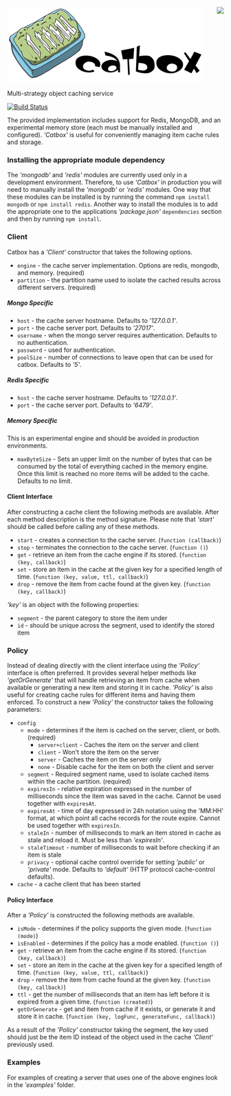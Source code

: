 <a href="https://github.com/spumko"><img src="https://raw.github.com/spumko/spumko/master/images/from.png" align="right" /></a>
![catbox Logo](/images/catbox.png)

Multi-strategy object caching service

[![Build Status](https://secure.travis-ci.org/spumko/catbox.png)](http://travis-ci.org/spumko/catbox)


The provided implementation includes support for Redis, MongoDB, and an experimental memory store (each must be manually installed and configured).  _'Catbox'_ is useful for conveniently managing item cache rules and storage.

### Installing the appropriate module dependency

The _'mongodb'_ and _'redis'_ modules are currently used only in a development environment.  Therefore, to use _'Catbox'_ in production you will need to manually install the _'mongodb'_ or _'redis'_ modules.  One way that these modules can be installed is by running the command `npm install mongodb` or `npm install redis`.  Another way to install the modules is to add the appropriate one to the applications _'package.json'_ `dependencies` section and then by running `npm install`.


### Client

Catbox has a _'Client'_ constructor that takes the following options.

* `engine` - the cache server implementation. Options are redis, mongodb, and memory. (required)
* `partition` - the partition name used to isolate the cached results across different servers. (required)

##### Mongo Specific
* `host` - the cache server hostname. Defaults to _'127.0.0.1'_.
* `port` - the cache server port. Defaults to _'27017'_.
* `username` - when the mongo server requires authentication. Defaults to no authentication.
* `password` - used for authentication.
* `poolSize` - number of connections to leave open that can be used for catbox. Defaults to _'5'_.


##### Redis Specific
* `host` - the cache server hostname. Defaults to _'127.0.0.1'_.
* `port` - the cache server port. Defaults to _'6479'_.


##### Memory Specific
This is an experimental engine and should be avoided in production environments.
* `maxByteSize` - Sets an upper limit on the number of bytes that can be consumed by the total of everything cached in the memory engine. Once this limit is reached no more items will be added to the cache. Defaults to no limit.


#### Client Interface

After constructing a cache client the following methods are available.  After each method description is the method signature.  Please note that _'start'_ should be called before calling any of these methods.

* `start` - creates a connection to the cache server.  (`function (callback)`)
* `stop` - terminates the connection to the cache server. (`function ()`)
* `get` - retrieve an item from the cache engine if its stored. (`function (key, callback)`)
* `set` - store an item in the cache at the given key for a specified length of time. (`function (key, value, ttl, callback)`)
* `drop` - remove the item from cache found at the given key. (`function (key, callback)`)

_'key'_ is an object with the following properties:

* `segment` - the parent category to store the item under
* `id` - should be unique across the segment, used to identify the stored item


### Policy

Instead of dealing directly with the client interface using the _'Policy'_ interface is often preferred.  It provides several helper methods like _'getOrGenerate'_ that will handle retrieving an item from cache when available or generating a new item and storing it in cache.  _'Policy'_ is also useful for creating cache rules for different items and having them enforced.  To construct a new _'Policy'_ the constructor takes the following parameters:

* `config`
    * `mode` - determines if the item is cached on the server, client, or both. (required)
        * `server+client` - Caches the item on the server and client
        * `client` - Won't store the item on the server
        * `server` - Caches the item on the server only
        * `none` - Disable cache for the item on both the client and server
    * `segment` - Required segment name, used to isolate cached items within the cache partition. (required)
    * `expiresIn` - relative expiration expressed in the number of milliseconds since the item was saved in the cache. Cannot be used together with `expiresAt`.
    * `expiresAt` - time of day expressed in 24h notation using the 'MM:HH' format, at which point all cache records for the route expire. Cannot be used together with `expiresIn`.
    * `staleIn` - number of milliseconds to mark an item stored in cache as stale and reload it.  Must be less than _'expiresIn'_.
    * `staleTimeout` - number of milliseconds to wait before checking if an item is stale
    * `privacy` - optional cache control override for setting _'public'_ or _'private'_ mode. Defaults to _'default'_ (HTTP protocol cache-control defaults).
* `cache` - a cache client that has been started

#### Policy Interface

After a _'Policy'_ is constructed the following methods are available.

* `isMode` - determines if the policy supports the given mode.  (`function (mode)`)
* `isEnabled` - determines if the policy has a mode enabled. (`function ()`)
* `get` - retrieve an item from the cache engine if its stored. (`function (key, callback)`)
* `set` - store an item in the cache at the given key for a specified length of time. (`function (key, value, ttl, callback)`)
* `drop` - remove the item from cache found at the given key. (`function (key, callback)`)
* `ttl` - get the number of milliseconds that an item has left before it is expired from a given time. (`function (created)`)
* `getOrGenerate` - get and item from cache if it exists, or generate it and store it in cache. (`function (key, logFunc, generateFunc, callback)`)

As a result of the _'Policy'_ constructor taking the segment, the key used should just be the item ID instead of the object used in the cache _'Client'_ previously used.


### Examples

For examples of creating a server that uses one of the above engines look in the _'examples'_ folder.

